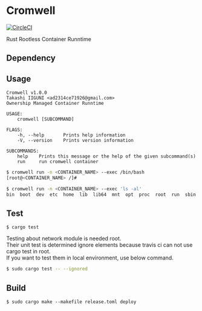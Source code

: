 # Cromwell

[![CircleCI](https://circleci.com/gh/guni1192/cromwell/tree/master.svg?style=svg)](https://circleci.com/gh/guni1192/cromwell/tree/master)

Rust Rootless Container Runntime

## Dependency

## Usage

```
Cromwell v1.0.0
Takashi IIGUNI <ad2314ce71926@gmail.com>
Ownership Managed Container Runntime

USAGE:
    cromwell [SUBCOMMAND]

FLAGS:
    -h, --help       Prints help information
    -V, --version    Prints version information

SUBCOMMANDS:
    help    Prints this message or the help of the given subcommand(s)
    run     run cromwell container
```

```bash
$ cromwell run -n <CONTAINER_NAME> --exec /bin/bash
[root@<CONTAINER_NAME> /]# 
```

```bash
$ cromwell run -n <CONTAINER_NAME> --exec 'ls -al'
bin  boot  dev  etc  home  lib  lib64  mnt  opt  proc  root  run  sbin  srv  sys  tmp  usr  var
```
## Test

```
$ cargo test
```

Testing about network module is needed root.  
Their unit test is determined ignore elements because travis ci can not use cargo test in root.  
If you want to test them in local environment, use below command.  

```bash
$ sudo cargo test -- --ignored
```


## Build

```
$ sudo cargo make --makefile release.toml deploy
```
